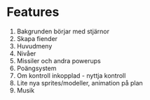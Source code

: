# Features

1. Bakgrunden börjar med stjärnor
2. Skapa fiender
3. Huvudmeny
4. Nivåer
5. Missiler och andra powerups
6. Poängsystem
5. Om kontroll inkopplad - nyttja kontroll
5. Lite nya sprites/modeller, animation på plan
6. Musik